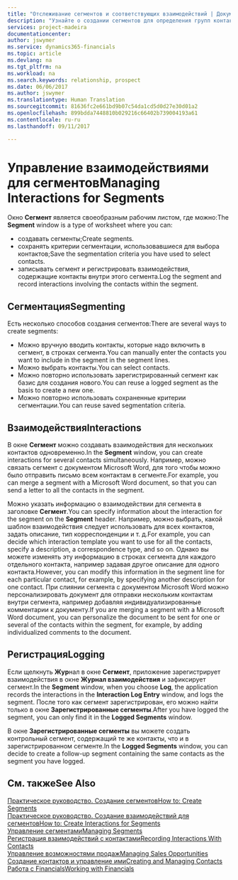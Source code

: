 ```yaml
---
title: "Отслеживание сегментов и соответствующих взаимодействий | Документы Майкрософт"
description: "Узнайте о создании сегментов для определения групп контактов и определения взаимодействий для сегментов."
services: project-madeira
documentationcenter: 
author: jswymer
ms.service: dynamics365-financials
ms.topic: article
ms.devlang: na
ms.tgt_pltfrm: na
ms.workload: na
ms.search.keywords: relationship, prospect
ms.date: 06/06/2017
ms.author: jswymer
ms.translationtype: Human Translation
ms.sourcegitcommit: 81636fc2e661bd9b07c54da1cd5d0d27e30d01a2
ms.openlocfilehash: 899bdda7448810b029216c66402b739004193a61
ms.contentlocale: ru-ru
ms.lasthandoff: 09/11/2017

---
```

# <a name="managing-interactions-for-segments"></a><span data-ttu-id="384d1-103">Управление взаимодействиями для сегментов</span><span class="sxs-lookup"><span data-stu-id="384d1-103">Managing Interactions for Segments</span></span>
<span data-ttu-id="384d1-104">Окно **Сегмент** является своеобразным рабочим листом, где можно:</span><span class="sxs-lookup"><span data-stu-id="384d1-104">The **Segment** window is a type of worksheet where you can:</span></span>

* <span data-ttu-id="384d1-105">создавать сегменты;</span><span class="sxs-lookup"><span data-stu-id="384d1-105">Create segments.</span></span>
* <span data-ttu-id="384d1-106">сохранять критерии сегментации, использовавшиеся для выбора контактов;</span><span class="sxs-lookup"><span data-stu-id="384d1-106">Save the segmentation criteria you have used to select contacts.</span></span>
* <span data-ttu-id="384d1-107">записывать сегмент и регистрировать взаимодействия, содержащие контакты внутри этого сегмента.</span><span class="sxs-lookup"><span data-stu-id="384d1-107">Log the segment and record interactions involving the contacts within the segment.</span></span>

## <a name="segmenting"></a><span data-ttu-id="384d1-108">Сегментация</span><span class="sxs-lookup"><span data-stu-id="384d1-108">Segmenting</span></span>
<span data-ttu-id="384d1-109">Есть несколько способов создания сегментов:</span><span class="sxs-lookup"><span data-stu-id="384d1-109">There are several ways to create segments:</span></span>

* <span data-ttu-id="384d1-110">Можно вручную вводить контакты, которые надо включить в сегмент, в строках сегмента.</span><span class="sxs-lookup"><span data-stu-id="384d1-110">You can manually enter the contacts you want to include in the segment in the segment lines.</span></span>
* <span data-ttu-id="384d1-111">Можно выбрать контакты.</span><span class="sxs-lookup"><span data-stu-id="384d1-111">You can select contacts.</span></span>
* <span data-ttu-id="384d1-112">Можно повторно использовать зарегистрированный сегмент как базис для создания нового.</span><span class="sxs-lookup"><span data-stu-id="384d1-112">You can reuse a logged segment as the basis to create a new one.</span></span>
* <span data-ttu-id="384d1-113">Можно повторно использовать сохраненные критерии сегментации.</span><span class="sxs-lookup"><span data-stu-id="384d1-113">You can reuse saved segmentation criteria.</span></span>

## <a name="interactions"></a><span data-ttu-id="384d1-114">Взаимодействия</span><span class="sxs-lookup"><span data-stu-id="384d1-114">Interactions</span></span>
<span data-ttu-id="384d1-115">В окне **Сегмент** можно создавать взаимодействия для нескольких контактов одновременно.</span><span class="sxs-lookup"><span data-stu-id="384d1-115">In the **Segment** window, you can create interactions for several contacts simultaneously.</span></span> <span data-ttu-id="384d1-116">Например, можно связать сегмент с документом Microsoft Word, для того чтобы можно было отправить письмо всем контактам в сегменте.</span><span class="sxs-lookup"><span data-stu-id="384d1-116">For example, you can merge a segment with a Microsoft Word document, so that you can send a letter to all the contacts in the segment.</span></span>

<span data-ttu-id="384d1-117">Можно указать информацию о взаимодействии для сегмента в заголовке **Сегмент**.</span><span class="sxs-lookup"><span data-stu-id="384d1-117">You can specify information about the interaction for the segment on the **Segment** header.</span></span> <span data-ttu-id="384d1-118">Например, можно выбрать, какой шаблон взаимодействия следует использовать для всех контактов, задать описание, тип корреспонденции и т. д.</span><span class="sxs-lookup"><span data-stu-id="384d1-118">For example, you can decide which interaction template you want to use for all the contacts, specify a description, a correspondence type, and so on.</span></span> <span data-ttu-id="384d1-119">Однако вы можете изменять эту информацию в строках сегмента для каждого отдельного контакта, например задавая другое описание для одного контакта.</span><span class="sxs-lookup"><span data-stu-id="384d1-119">However, you can modify this information in the segment line for each particular contact, for example, by specifying another description for one contact.</span></span> <span data-ttu-id="384d1-120">При слиянии сегмента с документом Microsoft Word можно персонализировать документ для отправки нескольким контактам внутри сегмента, например добавляя индивидуализированные комментарии к документу.</span><span class="sxs-lookup"><span data-stu-id="384d1-120">If you are merging a segment with a Microsoft Word document, you can personalize the document to be sent for one or several of the contacts within the segment, for example, by adding individualized comments to the document.</span></span>

## <a name="logging"></a><span data-ttu-id="384d1-121">Регистрация</span><span class="sxs-lookup"><span data-stu-id="384d1-121">Logging</span></span>
<span data-ttu-id="384d1-122">Если щелкнуть **Жур**нал в окне **Сегмент**, приложение зарегистрирует взаимодействия в окне **Журнал взаимодействия** и зафиксирует сегмент.</span><span class="sxs-lookup"><span data-stu-id="384d1-122">In the **Segment** window, when you choose **Log**, the application records the interactions in the **Interaction Log Entry** window, and logs the segment.</span></span> <span data-ttu-id="384d1-123">После того как сегмент зарегистрирован, его можно найти только в окне **Зарегистрированные сегменты**.</span><span class="sxs-lookup"><span data-stu-id="384d1-123">After you have logged the segment, you can only find it in the **Logged Segments** window.</span></span>

<span data-ttu-id="384d1-124">В окне **Зарегистрированные сегменты** вы можете создать контрольный сегмент, содержащий те же контакты, что и в зарегистрированном сегменте.</span><span class="sxs-lookup"><span data-stu-id="384d1-124">In the **Logged Segments** window, you can decide to create a follow-up segment containing the same contacts as the segment you have logged.</span></span>

## <a name="see-also"></a><span data-ttu-id="384d1-125">См. также</span><span class="sxs-lookup"><span data-stu-id="384d1-125">See Also</span></span>
[<span data-ttu-id="384d1-126">Практическое руководство. Создание сегментов</span><span class="sxs-lookup"><span data-stu-id="384d1-126">How to: Create Segments</span></span>](marketing-how-create-segment.md)  
[<span data-ttu-id="384d1-127">Практическое руководство. Создание взаимодействий для сегментов</span><span class="sxs-lookup"><span data-stu-id="384d1-127">How to: Create Interactions for Segments</span></span>](marketing-how-create-interactions.md)  
[<span data-ttu-id="384d1-128">Управление сегментами</span><span class="sxs-lookup"><span data-stu-id="384d1-128">Managing Segments</span></span>](marketing-segments.md)  
[<span data-ttu-id="384d1-129">Регистрация взаимодействий с контактами</span><span class="sxs-lookup"><span data-stu-id="384d1-129">Recording Interactions With Contacts</span></span>](marketing-interactions.md)  
[<span data-ttu-id="384d1-130">Управление возможностями продаж</span><span class="sxs-lookup"><span data-stu-id="384d1-130">Managing Sales Opportunities</span></span>](marketing-manage-sales-opportunities.md)  
[<span data-ttu-id="384d1-131">Создание контактов и управление ими</span><span class="sxs-lookup"><span data-stu-id="384d1-131">Creating and Managing Contacts</span></span>](marketing-contacts.md)  
[<span data-ttu-id="384d1-132">Работа с Financials</span><span class="sxs-lookup"><span data-stu-id="384d1-132">Working with Financials</span></span>](ui-work-product.md)

